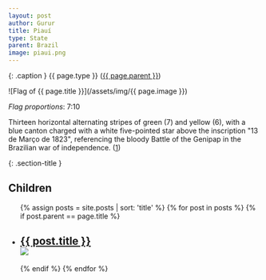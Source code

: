 ```yaml
---
layout: post
author: Gurur
title: Piauí
type: State
parent: Brazil
image: piaui.png
---
```

{: .caption }
{{ page.type }} ([{{ page.parent }}](/2019/04/02/brazil.html))

![Flag of {{ page.title }}](/assets/img/{{ page.image }})

*Flag proportions*: 7:10

Thirteen horizontal alternating stripes of green (7) and yellow (6), with a blue canton charged with a white five-pointed star above the inscription "13 de Março de 1823", referencing the bloody Battle of the Genipap in the Brazilian war of independence. (<span class="source-link">[1](https://www.crwflags.com/fotw/flags/br-pi.html)</span>)

{: .section-title }
## Children

<ul id="post-list">
    {% assign posts = site.posts | sort: 'title' %}
    {% for post in posts %}
    {% if post.parent == page.title %}
    <li>
        <h2><a href="{{ post.url }}">{{ post.title }}<br><span class="home-image"><img src="/assets/img/{{ post.image }}"></span></a></h2>
    </li>
    {% endif %}
    {% endfor %}
</ul>